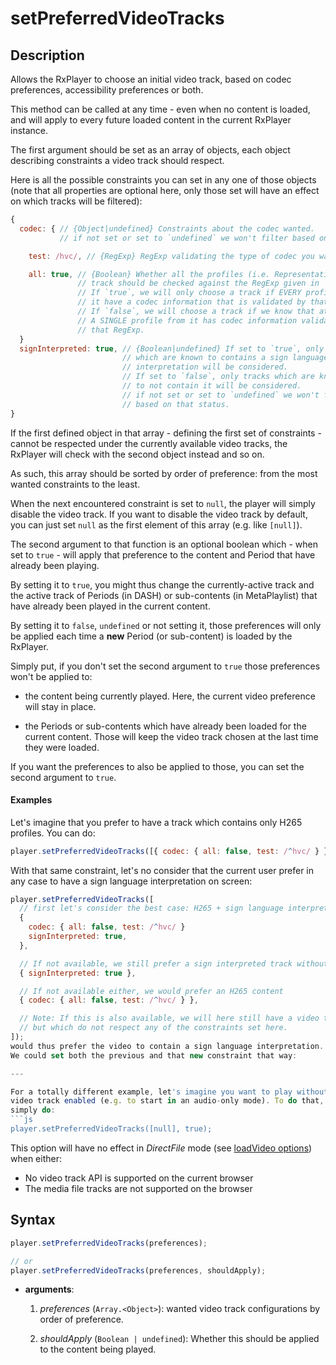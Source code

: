 # setPreferredVideoTracks

## Description

Allows the RxPlayer to choose an initial video track, based on codec
preferences, accessibility preferences or both.

This method can be called at any time - even when no content is loaded, and will
apply to every future loaded content in the current RxPlayer instance.

The first argument should be set as an array of objects, each object describing
constraints a video track should respect.

Here is all the possible constraints you can set in any one of those objects
(note that all properties are optional here, only those set will have an effect
on which tracks will be filtered):

```js
{
  codec: { // {Object|undefined} Constraints about the codec wanted.
           // if not set or set to `undefined` we won't filter based on codecs.

    test: /hvc/, // {RegExp} RegExp validating the type of codec you want.

    all: true, // {Boolean} Whether all the profiles (i.e. Representation) in a
               // track should be checked against the RegExp given in `test`.
               // If `true`, we will only choose a track if EVERY profiles for
               // it have a codec information that is validated by that RegExp.
               // If `false`, we will choose a track if we know that at least
               // A SINGLE profile from it has codec information validated by
               // that RegExp.
  }
  signInterpreted: true, // {Boolean|undefined} If set to `true`, only tracks
                         // which are known to contains a sign language
                         // interpretation will be considered.
                         // If set to `false`, only tracks which are known
                         // to not contain it will be considered.
                         // if not set or set to `undefined` we won't filter
                         // based on that status.
}
```

If the first defined object in that array - defining the first set of
constraints - cannot be respected under the currently available video tracks,
the RxPlayer will check with the second object instead and so on.

As such, this array should be sorted by order of preference: from the most
wanted constraints to the least.

When the next encountered constraint is set to `null`, the player will simply
disable the video track. If you want to disable the video track by default,
you can just set `null` as the first element of this array (e.g. like `[null]`).

The second argument to that function is an optional boolean which - when set
to `true` - will apply that preference to the content and Period that have
already been playing.

By setting it to `true`, you might thus change the currently-active track and
the active track of Periods (in DASH) or sub-contents (in MetaPlaylist) that
have already been played in the current content.

By setting it to `false`, `undefined` or not setting it, those preferences will
only be applied each time a **new** Period (or sub-content) is loaded by the
RxPlayer.

Simply put, if you don't set the second argument to `true` those preferences
won't be applied to:

- the content being currently played.
  Here, the current video preference will stay in place.

- the Periods or sub-contents which have already been loaded for the current
  content.
  Those will keep the video track chosen at the last time they were loaded.

If you want the preferences to also be applied to those, you can set the second
argument to `true`.

#### Examples

Let's imagine that you prefer to have a track which contains only H265
profiles. You can do:

```js
player.setPreferredVideoTracks([{ codec: { all: false, test: /^hvc/ } }]);
```

With that same constraint, let's no consider that the current user prefer in any
case to have a sign language interpretation on screen:

````js
player.setPreferredVideoTracks([
  // first let's consider the best case: H265 + sign language interpretation
  {
    codec: { all: false, test: /^hvc/ }
    signInterpreted: true,
  },

  // If not available, we still prefer a sign interpreted track without H265
  { signInterpreted: true },

  // If not available either, we would prefer an H265 content
  { codec: { all: false, test: /^hvc/ } },

  // Note: If this is also available, we will here still have a video track
  // but which do not respect any of the constraints set here.
]);
would thus prefer the video to contain a sign language interpretation.
We could set both the previous and that new constraint that way:

---

For a totally different example, let's imagine you want to play without any
video track enabled (e.g. to start in an audio-only mode). To do that, you can
simply do:
```js
player.setPreferredVideoTracks([null], true);
````

<div class ="warning">
This option will have no effect in <i>DirectFile</i> mode
(see <a href="../Loading_a_Content.md#transport">loadVideo options</a>) when
either:

<ul>
  <li>No video track API is supported on the current browser</li>
  <li>The media file tracks are not supported on the browser</li>
</ul>
</div>

## Syntax

```js
player.setPreferredVideoTracks(preferences);

// or
player.setPreferredVideoTracks(preferences, shouldApply);
```

 - **arguments**:

   1. _preferences_ (`Array.<Object>`): wanted video track configurations by
      order of preference.

   2. _shouldApply_ (`Boolean | undefined`): Whether this should be applied to the
      content being played.
